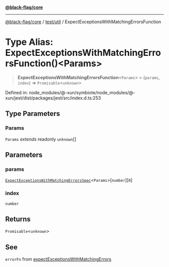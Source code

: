 [**@black-flag/core**](../../../README.md)

***

[@black-flag/core](../../../README.md) / [test/util](../README.md) / ExpectExceptionsWithMatchingErrorsFunction

# Type Alias: ExpectExceptionsWithMatchingErrorsFunction()\<Params\>

> **ExpectExceptionsWithMatchingErrorsFunction**\<`Params`\> = (`params`, `index`) => `Promisable`\<`unknown`\>

Defined in: node\_modules/@-xun/symbiote/node\_modules/@-xun/jest/dist/packages/jest/src/index.d.ts:253

## Type Parameters

### Params

`Params` *extends* readonly `unknown`[]

## Parameters

### params

[`ExpectExceptionsWithMatchingErrorsSpec`](ExpectExceptionsWithMatchingErrorsSpec.md)\<`Params`\>\[`number`\]\[`0`\]

### index

`number`

## Returns

`Promisable`\<`unknown`\>

## See

`errorFn` from [expectExceptionsWithMatchingErrors](../functions/expectExceptionsWithMatchingErrors.md)

